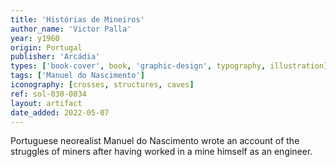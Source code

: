 ```yaml
---
title: 'Histórias de Mineiros'
author_name: 'Victor Palla'
year: y1960
origin: Portugal
publisher: 'Arcádia'
types: ['book-cover', book, 'graphic-design', typography, illustration]
tags: ['Manuel do Nascimento']
iconography: [crosses, structures, caves]
ref: sol-030-0034
layout: artifact
date_added: 2022-05-07
---
```

Portuguese neorealist Manuel do Nascimento wrote an account of the struggles of miners after having worked in a mine himself as an engineer.
